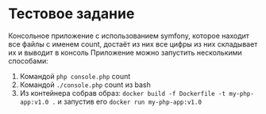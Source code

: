 # Тестовое задание
Консольное приложение с использованием symfony, которое находит все файлы с именем count, достаёт из них все цифры из них складывает их и выводит в консоль 
Приложение можно запустить несколькими способами: 
1. Командой ```php console.php``` count 
2. Командой ```./console.php``` count из bash 
3. Из контейнера собрав образ: ```docker build -f Dockerfile -t my-php-app:v1.0 .``` и запустив его ```docker run my-php-app:v1.0```
